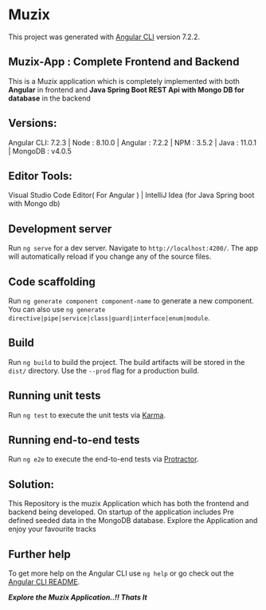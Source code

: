 # Muzix

This project was generated with [Angular CLI](https://github.com/angular/angular-cli) version 7.2.2.

## Muzix-App : Complete Frontend and Backend
This is a Muzix application which is completely implemented with both **Angular** in frontend and **Java Spring Boot REST Api with Mongo DB for database** in the backend


## Versions:
	
   Angular CLI: 7.2.3 |
   Node       : 8.10.0 |
   Angular    : 7.2.2 |
   NPM        : 3.5.2 |
   Java       : 11.0.1 |
   MongoDB   :  v4.0.5

   
## Editor Tools:  

   Visual Studio Code Editor( For Angular ) |
   IntelliJ Idea  (for Java Spring boot with Mongo db) 
   
## Development server

Run `ng serve` for a dev server. Navigate to `http://localhost:4200/`. The app will automatically reload if you change any of the source files.

## Code scaffolding

Run `ng generate component component-name` to generate a new component. You can also use `ng generate directive|pipe|service|class|guard|interface|enum|module`.

## Build

Run `ng build` to build the project. The build artifacts will be stored in the `dist/` directory. Use the `--prod` flag for a production build.

## Running unit tests

Run `ng test` to execute the unit tests via [Karma](https://karma-runner.github.io).

## Running end-to-end tests

Run `ng e2e` to execute the end-to-end tests via [Protractor](http://www.protractortest.org/).

## Solution:

 This Repository is the muzix Application which has both the frontend and backend being developed. On startup of the application includes Pre defined seeded data in the MongoDB database. Explore the Application and enjoy your favourite tracks 
 
 
## Further help

To get more help on the Angular CLI use `ng help` or go check out the [Angular CLI README](https://github.com/angular/angular-cli/blob/master/README.md).


***Explore the Muzix Application..!! Thats It*** 
